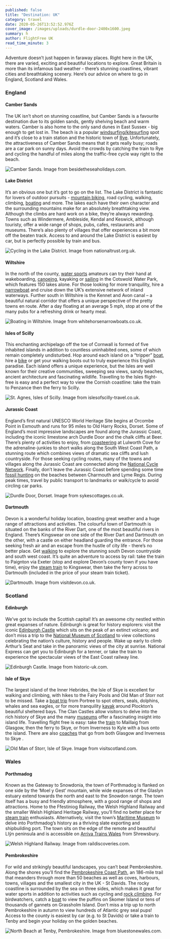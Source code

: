 ```yaml
---
published: false
title: "Destination: UK"
category: travel
date: 2020-05-26T13:52:52.976Z
cover_image: /images/uploads/durdle-door-2400x1600.jpeg
summary: h
author: FlightFree UK
read_time_minute: 3
---
```

Adventure doesn’t just happen in faraway places. Right here in the UK, there are varied, exciting and beautiful locations to explore. Great Britain is more than its infamous bad weather - there’s stunning coastlines, vibrant cities and breathtaking scenery. Here’s our advice on where to go in England, Scotland and Wales.

### England

#### Camber Sands

The UK isn’t short on stunning coastline, but Camber Sands is a favourite destination due to its golden sands, gently shelving beach and warm waters. Camber is also home to the only sand dunes in East Sussex - big enough to get lost in. The beach is a popular [windsurfing/kitesurfing](https://ryewatersports.co.uk/) spot and it’s close to a train station and the historic town of [Rye](<https://www.timeout.com/rye/things-to-do/a-perfect-day-in-rye>). Unfortunately, the attractiveness of Camber Sands means that it gets really busy; roads are a car park on sunny days. Avoid the crowds by catching the train to Rye and cycling the handful of miles along the traffic-free cycle way right to the beach.

![](/images/uploads/camber-sands-high-tide.jpg "Camber Sands. Image from besidetheseaholidays.com.")

#### Lake District

It’s an obvious one but it’s got to go on the list. The Lake District is fantastic for lovers of outdoor pursuits - [mountain biking](<https://www.pure-leisure.co.uk/10-best-mountain-biking-routes-lake-district/>), road cycling, walking, climbing, [boating](<https://www.lakedistrict.gov.uk/visiting/things-to-do/water>) and more. The lakes each have their own character and the surrounding mountains make for an absolutely breathtaking view. Although the climbs are hard work on a bike, they’re always rewarding. Towns such as Windermere, Ambleside, Kendal and Keswick, although touristy, offer a wide range of shops, pubs, cafes, restaurants and museums. There’s also plenty of villages that offer experiences a bit more off the beaten track. Access to and around the Lake District is easiest by car, but is perfectly possible by train and bus.

![](/images/uploads/cycling.jpg "Cycling in the Lake District. Image from nationaltrust.org.uk.")

#### Wiltshire

In the north of the county, [water sports](<https://www.visitwiltshire.co.uk/things-to-do/activities/water-fun>) amateurs can try their hand at wakeboarding, [canoeing](<https://www.waterpark.org/things-to-do/watersports/canoeingkayaking/>), kayaking or [sailing](<https://www.waterpark.org/things-to-do/watersports/sailing/>) in the Cotswold Water Park, which features 150 lakes alone. For those looking for more tranquility, hire a [narrowboat](<http://www.wiltshire-narrowboats.co.uk/>) and cruise down the UK’s extensive network of inland waterways. Further south in Wiltshire is the Kennet and Avon canal – a beautiful natural corridor that offers a unique perspective of the pretty towns en route. After a day floating at an average 5 mph, stop at one of the many pubs for a refreshing drink or hearty meal.

![](/images/uploads/od4a3534.jpg "Boating in Wiltshire. Image from whitehorsenarrowboats.co.uk.")

#### Isles of Scilly

This enchanting archipelago off the toe of Cornwall is formed of five inhabited islands in addition to countless uninhabited ones, some of which remain completely undisturbed. Hop around each island on a “tripper” [boat](<https://www.visitislesofscilly.com/explore/island-hopping>), hire a [bike](<https://www.stmarysbikehire.co.uk/>) or get your walking boots out to truly experience this English paradise. Each island offers a unique experience, but the Isles are well known for their creative communities, sweeping sea views, sandy beaches, ancient architecture and fascinating wildlife. Travelling to the Isles flight-free is easy and a perfect way to view the Cornish coastline: take the train to Penzance then the ferry to Scilly.

![](/images/uploads/spring-aerial-view-of-st-agnes-isles-of-scilly.jpg "St. Agnes, Isles of Scilly. Image from islesofscilly-travel.co.uk.")

#### Jurassic Coast

England’s first natural UNESCO World Heritage Site begins at Orcombe Point in Exmouth and runs for 95 miles to Old Harry Rocks, Dorset. Some of England’s most impressive landscapes are found along the Jurassic Coast, including the iconic limestone arch Durdle Door and the chalk cliffs at Beer. There’s plenty of activities to enjoy, from [coasteering](<http://www.lulworthoutdoors.com/activities/coasteering/>) at Lulworth Cove for the adrenaline-junkies to short walks along the South West Coast Path, a stunning route which combines views of dramatic sea cliffs and lush countryside. For those seeking cycling routes, many of the towns and villages along the Jurassic Coast are connected along the [National Cycle Network](<https://www.sustrans.org.uk/find-a-route-on-the-national-cycle-network>). Finally, don’t leave the Jurassic Coast before spending some time [fossil hunting](<https://jurassiccoast.org/visit/fossil-collecting/>) on the beaches between Charmouth and Lyme Regis. During peak times, travel by public transport to landmarks or walk/cycle to avoid circling car parks.

![](/images/uploads/durdle-door-2400x1600.jpeg "Durdle Door, Dorset. Image from sykescottages.co.uk.")

#### Dartmouth

Devon is a wonderful holiday location, boasting great weather and a huge range of attractions and activities. The colourful town of Dartmouth is situated on the banks of the River Dart, one of the most beautiful rivers in England. There’s Kingswear on one side of the River Dart and Dartmouth on the other, with a castle on either headland guarding the entrance. For those seeking fresh air and an escape from the hustle of city life - there’s no better place. Get [walking](<https://www.discoverdartmouth.com/blog/2017/8/11/walks-in-dartmouth-a2489>) to explore the stunning south Devon countryside and south west coast. It’s quite an adventure to access by rail: take the train to Paignton via Exeter (stop and explore Devon’s county town if you have time), enjoy the [steam train](<https://www.dartmouthrailriver.co.uk/>) to Kingswear, then take the ferry across to Dartmouth (included in the price of your steam train ticket).

![](/images/uploads/download.jpeg "Dartmouth. Image from visitdevon.co.uk.")

### Scotland

#### Edinburgh

We’ve got to include the Scottish capital! It’s an awesome city nestled within great expanses of nature. Edinburgh is great for history explorers: visit the iconic [Edinburgh Castle](<https://www.visitscotland.com/info/see-do/edinburgh-castle-p245821>) which sits on the peak of an extinct volcano; and don’t miss a trip to the [National Museum of Scotland](<https://www.visitscotland.com/info/see-do/national-museum-of-scotland-p246591>) to view collections celebrating the nation’s culture, history and people. Wake up early to climb Arthur’s Seat and take in the panoramic views of the city at sunrise. National Express can get you to Edinburgh for a tenner, or take the train to experience the spectacular views of the East Coast railway line.

![](/images/uploads/edinburgh_castle.jpg "Edinburgh Castle. Image from historic-uk.com.")

#### Isle of Skye

The largest island of the Inner Hebrides, the Isle of Skye is excellent for walking and climbing, with hikes to the Fairy Pools and Old Man of Storr not to be missed. Take a [boat trip](<https://www.isleofskye.com/activities/boat-trips>) from Portree to spot otters, seals, dolphins, whales and sea eagles, or for more tranquility [kayak](<https://www.seakayakplockton.co.uk/>) around Plockton’s beautiful sheltered bays. The Clan Castles allow visitors to delve into the rich history of Skye and the many [museums](<http://www.skyemuseum.co.uk/>) offer a fascinating insight into island life. Travelling flight free is easy: take the [train](https://www.scotrail.co.uk/) to Maillaig from Glasgow, then the ferry to Skye, or from Inverness to Kyle with a bus onto the island. There are also [coaches](https://www.citylink.co.uk/) that go from both Glasgow and Inverness to Skye .

![](/images/uploads/visitscotland_33972782806-min_1007785955.jpg "Old Man of Storr, Isle of Skye. Image from visitscotland.com.")

### Wales

#### Porthmadog

Known as the Gateway to Snowdonia, the town of Porthmadog is flanked on one side by the ‘Moel y Gest’ mountain, while wide expanses of the Glaslyn estuary extend towards the north and east to the Snowdon range. The town itself has a busy and friendly atmosphere, with a good range of shops and attractions. Home to the Ffestiniog Railway, the Welsh Highland Railway and the smaller Welsh Highland Heritage Railway, you’ll find no better place for [steam train](<https://www.festrail.co.uk/>) enthusiasts. Alternatively, visit the town’s [Maritime Museum](<https://porthmadog.wales/the-porthmadog-maritime-museum/>) to delve into Porthmadog’s history as a thriving slate exporting and shipbuilding port. The town sits on the edge of the remote and beautiful Llŷn peninsula and is accessible on [Arriva Trains Wales](<http://www.arrivatrainswales.co.uk/>) from Shrewsbury.

![](/images/uploads/welsh-highland-railway-caernarfon.jpg "Welsh Highland Railway. Image from raildiscoveries.com.")

#### Pembrokeshire

For wild and strikingly beautiful landscapes, you can’t beat Pembrokeshire. Along the shores you’ll find the [Pembrokeshire Coast Path](<https://www.visitpembrokeshire.com/explore-pembrokeshire/coast-path>), an 186-mile trail that meanders through more than 50 beaches as well as coves, harbours, towns, villages and the smallest city in the UK - St Davids. The rocky coastline is surrounded by the sea on three sides, which makes it great for water sports in addition to activities such as cycling and [rock climbing](<https://www.visitpembrokeshire.com/activities-adventure/rock-climbing>). For birdwatchers, catch a [boat](<http://www.pembrokeshire-islands.co.uk/boat-trips/>) to view the puffins on Skomer Island or tens of thousands of gannets on Grassholm Island. Don’t miss a trip up to north Pembrokeshire in autumn to view hundreds of Atlantic grey seal pups! Access to the county is easiest by car (e.g. to St Davids) or take a train to Tenby and begin your holiday on the golden beaches.

![](/images/uploads/tenby.jpg "North Beach at Tenby, Pembrokeshire. Image from bluestonewales.com.")